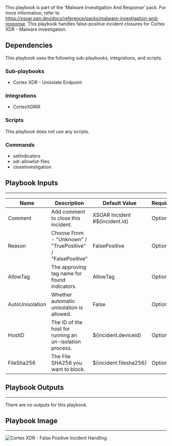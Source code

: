 This playbook is part of the 'Malware Investigation And Response' pack. For more information, refer to https://xsoar.pan.dev/docs/reference/packs/malware-investigation-and-response.
This playbook handles false-positive incident closures for Cortex XDR - Malware investigation.

## Dependencies

This playbook uses the following sub-playbooks, integrations, and scripts.

### Sub-playbooks

* Cortex XDR - Unisolate Endpoint

### Integrations

* CortexXDRIR

### Scripts

This playbook does not use any scripts.

### Commands

* setIndicators
* xdr-allowlist-files
* closeInvestigation

## Playbook Inputs

---

| **Name** | **Description** | **Default Value** | **Required** |
| --- | --- | --- | --- |
| Comment | Add comment to close this incident. | XSOAR Incident #${incident.id} | Optional |
| Reason | Choose From - "Unknown" / "TruePositive" / "FalsePositive" | FalsePositive | Optional |
| AllowTag | The approving tag name for found indicators. | AllowTag | Optional |
| AutoUnisolation | Whether automatic unisolation is allowed. | False | Optional |
| HostID | The ID of the host for running an un-isolation process. | ${incident.deviceid} | Optional |
| FileSha256 | The File SHA256 you want to block. | ${incident.filesha256} | Optional |

## Playbook Outputs

---
There are no outputs for this playbook.

## Playbook Image

---

![Cortex XDR - False Positive Incident Handling](../doc_files/Cortex_XDR_-_False_Positive_Incident_Handling.png)